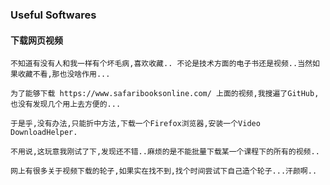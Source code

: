 ### Useful Softwares

#### 下载网页视频

    不知道有没有人和我一样有个坏毛病,喜欢收藏.. 不论是技术方面的电子书还是视频..当然如果收藏不看,那也没啥作用...

    为了能够下载 https://www.safaribooksonline.com/ 上面的视频,我搜遍了GitHub,也没有发现几个用上去方便的...

    于是乎,没有办法,只能折中方法,下载一个Firefox浏览器,安装一个Video DownloadHelper. 

    不用说,这玩意我刚试了下,发现还不错..麻烦的是不能批量下载某一个课程下的所有的视频..

    网上有很多关于视频下载的轮子,如果实在找不到,找个时间尝试下自己造个轮子...汗颜啊..
